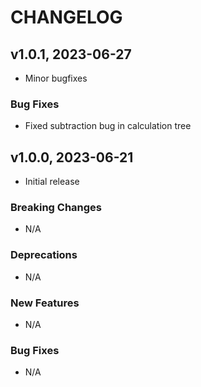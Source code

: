 # CHANGELOG

## v1.0.1, 2023-06-27

- Minor bugfixes 

### Bug Fixes

- Fixed subtraction bug in calculation tree

## v1.0.0, 2023-06-21

- Initial release

### Breaking Changes

- N/A

### Deprecations

- N/A

### New Features

- N/A

### Bug Fixes

- N/A